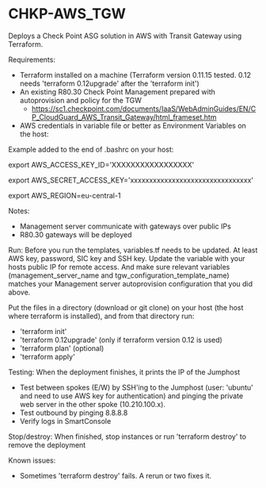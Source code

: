 # CHKP-AWS_TGW

Deploys a Check Point ASG solution in AWS with Transit Gateway using Terraform.

Requirements:
- Terraform installed on a machine (Terraform version 0.11.15 tested. 0.12 needs 'terraform 0.12upgrade' after the 'terraform init')
- An existing R80.30 Check Point Management prepared with autoprovision and policy for the TGW
    - https://sc1.checkpoint.com/documents/IaaS/WebAdminGuides/EN/CP_CloudGuard_AWS_Transit_Gateway/html_frameset.htm
- AWS credentials in variable file or better as Environment Variables on the host:

Example added to the end of .bashrc on your host:

export AWS_ACCESS_KEY_ID='XXXXXXXXXXXXXXXXX'

export AWS_SECRET_ACCESS_KEY='xxxxxxxxxxxxxxxxxxxxxxxxxxxxxxxx'

export AWS_REGION=eu-central-1

Notes:
- Management server communicate with gateways over public IPs
- R80.30 gateways will be deployed

Run:
Before you run the templates, variables.tf needs to be updated. At least AWS key, password, SIC key and SSH key. 
Update the variable with your hosts public IP for remote access. And make sure relevant variables (management_server_name and tgw_configuration_template_name) matches your Management server autoprovision configuration that you did above.

Put the files in a directory (download or git clone) on your host (the host where terraform is installed), and from that directory run:
- 'terraform init'
- 'terraform 0.12upgrade' (only if terraform version 0.12 is used)
- 'terraform plan' (optional)
- 'terraform apply'

Testing: When the deployment finishes, it prints the IP of the Jumphost

- Test between spokes (E/W) by SSH'ing to the Jumphost (user: 'ubuntu' and need to use AWS key for authentication) and pinging the private web server in the other spoke (10.210.100.x).
- Test outbound by pinging 8.8.8.8
- Verify logs in SmartConsole

Stop/destroy: When finished, stop instances or run 'terraform destroy' to remove the deployment

Known issues:
- Sometimes 'terraform destroy' fails. A rerun or two fixes it.
